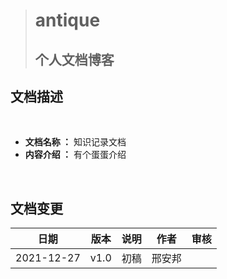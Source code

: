 > #  antique
> ## 个人文档博客 


## 文档描述
<br/>

 * **文档名称 ：**
    知识记录文档
 * **内容介绍 ：**
    有个蛋蛋介绍


<br/>

## 文档变更
|日期|版本|说明|作者|审核|
|:--:|:--:|:--:|:--:|:--:|
|2021-12-27|v1.0|初稿|邢安邦||